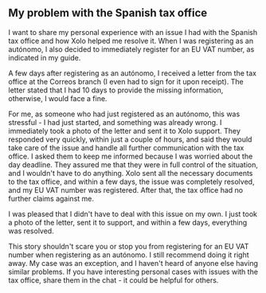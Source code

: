 ## My problem with the Spanish tax office

I want to share my personal experience with an issue I had with the Spanish tax office and how Xolo helped me resolve
it. When I was registering as an autónomo, I also decided to immediately register for an EU VAT number, as indicated in
my guide.

A few days after registering as an autónomo, I received a letter from the tax office at the Correos branch (I even had
to sign for it upon receipt). The letter stated that I had 10 days to provide the missing information, otherwise, I
would face a fine.

For me, as someone who had just registered as an autónomo, this was stressful - I had just started, and something was
already wrong. I immediately took a photo of the letter and sent it to Xolo support. They responded very quickly, within
just a couple of hours, and said they would take care of the issue and handle all further communication with the tax
office. I asked them to keep me informed because I was worried about the day deadline. They assured me that they were
in full control of the situation, and I wouldn't have to do anything. Xolo sent all the necessary documents to the tax
office, and within a few days, the issue was completely resolved, and my EU VAT number was registered. After that, the
tax office had no further claims against me.

I was pleased that I didn't have to deal with this issue on my own. I just took a photo of the letter, sent it to
support, and within a few days, everything was resolved.

This story shouldn't scare you or stop you from registering for an EU VAT number when registering as an autónomo. I
still recommend doing it right away. My case was an exception, and I haven't heard of anyone else having similar
problems. If you have interesting personal cases with issues with the tax office, share them in the chat - it could be
helpful for others.
